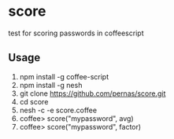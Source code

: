 # score
test for scoring passwords in coffeescript

## Usage

1. npm install -g coffee-script
2. npm install -g nesh
3. git clone https://github.com/pernas/score.git
4. cd score
5. nesh -c -e score.coffee
6. coffee> score("mypassword", avg)
7. coffee> score("mypassword", factor)
